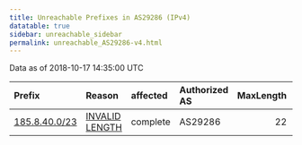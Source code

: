 ```yaml
---
title: Unreachable Prefixes in AS29286 (IPv4)
datatable: true
sidebar: unreachable_sidebar
permalink: unreachable_AS29286-v4.html
---
```


Data as of 2018-10-17 14:35:00 UTC


<div class="datatable-begin"></div>

| Prefix                                               | Reason                                                                                                  | affected   | Authorized AS   |   MaxLength | Anchor                                         |   unreachable /24s |
|:-----------------------------------------------------|:--------------------------------------------------------------------------------------------------------|:-----------|:----------------|------------:|:-----------------------------------------------|-------------------:|
| [185.8.40.0/23](https://stat.ripe.net/185.8.40.0/23) | [INVALID LENGTH](https://rpki-validator.ripe.net/announcement-preview?asn=AS29286&prefix=185.8.40.0/23) | complete   | AS29286         |          22 | [RIPE](unreachable_RIPE_NCC_RPKI_Root-v4.html) |                  2 |

<div class="datatable-end"></div>